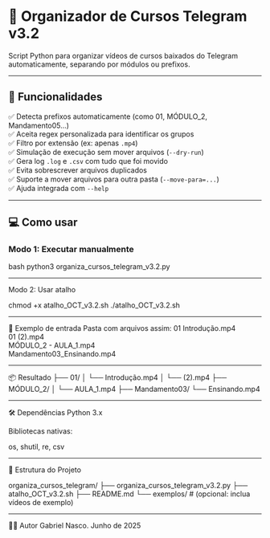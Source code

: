 # 📁 Organizador de Cursos Telegram v3.2

Script Python para organizar vídeos de cursos baixados do Telegram automaticamente, separando por módulos ou prefixos.

---

## 🚀 Funcionalidades

✅ Detecta prefixos automaticamente (como 01, MÓDULO_2, Mandamento05...)  
✅ Aceita regex personalizada para identificar os grupos  
✅ Filtro por extensão (ex: apenas `.mp4`)  
✅ Simulação de execução sem mover arquivos (`--dry-run`)  
✅ Gera log `.log` e `.csv` com tudo que foi movido  
✅ Evita sobrescrever arquivos duplicados  
✅ Suporte a mover arquivos para outra pasta (`--move-para=...`)  
✅ Ajuda integrada com `--help`

---

## 💻 Como usar

### Modo 1: Executar manualmente
bash
python3 organiza_cursos_telegram_v3.2.py

---

Modo 2: Usar atalho

chmod +x atalho_OCT_v3.2.sh
./atalho_OCT_v3.2.sh

---

🧪 Exemplo de entrada
Pasta com arquivos assim:
01 Introdução.mp4  
01 (2).mp4  
MÓDULO_2 - AULA_1.mp4  
Mandamento03_Ensinando.mp4

---

📦 Resultado
├── 01/
│   └── Introdução.mp4
│   └── (2).mp4
├── MÓDULO_2/
│   └── AULA_1.mp4
├── Mandamento03/
    └── Ensinando.mp4


----

🛠 Dependências
Python 3.x

Bibliotecas nativas:

os, shutil, re, csv

---

📁 Estrutura do Projeto

organiza_cursos_telegram/
├── organiza_cursos_telegram_v3.2.py
├── atalho_OCT_v3.2.sh
├── README.md
└── exemplos/  # (opcional: inclua vídeos de exemplo)


----


👨‍💻 Autor
Gabriel Nasco.
Junho de 2025
